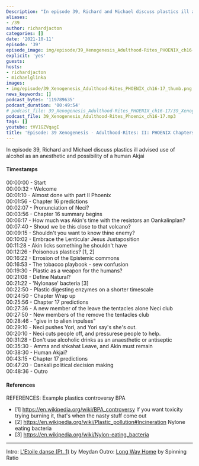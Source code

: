 ```yaml
---
Description: "In episode 39, Richard and Michael discuss plastics ill advised use of alcohol as an anesthetic and possibility of a human Akjai"
aliases:
- /39
author: richardjacton
categories: []
date: '2021-10-11'
episode: '39'
episode_image: img/episode/39_Xenogenesis_Adulthood-Rites_PHOENIX_ch16-17_thumb.png
explicit: 'yes'
guests:
hosts:
- richardjacton
- michaelglinka
images:
- img/episode/39_Xenogenesis_Adulthood-Rites_PHOENIX_ch16-17_thumb.png
news_keywords: []
podcast_bytes: '119789635'
podcast_duration: '00:49:54'
# podcast_file: 39_Xenogenesis_Adulthood-Rites_PHOENIX_ch16-17/39_Xenogenesis_Adulthood-Rites_PHOENIX_ch16-17.mp3
podcast_file: 39_Xenogenesis_Adulthood-Rites_Phoenix_ch16-17.mp3
tags: []
youtube: tVV1GZVqagE
title: 'Episode: 39 Xenogenesis - Adulthood-Rites: II: PHOENIX Chapters 16 & 17'
---
```


In episode 39, Richard and Michael discuss plastics ill advised use of alcohol as an anesthetic and possibility of a human Akjai

#### Timestamps

00:00:00 - Start\
00:00:32 - Welcome\
00:01:10 - Almost done with part II Phoenix\
00:01:56 - Chapter 16 predictions\
00:02:07 - Pronunciation of Neci?\
00:03:56 - Chapter 16 summary begins\
00:06:17 - How much was Akin's time with the resistors an Oankalinplan?\
00:07:40 - Shoud we be this close to that volcano?\
00:09:15 - Shouldn't you want to know thine enemy?\
00:10:02 - Embrace the Lenticular Jesus Justaposition\
00:11:28 - Akin licks something he shouldn't have\
00:12:26 - Poisonous plastics? [1, 2]\
00:16:22 - Errosion of the Epistemic commons\
00:16:53 - The tobacco playbook - sew confusion\
00:19:30 - Plastic as a weapon for the humans?\
00:21:08 - Define Natural?\
00:21:22 - 'Nylonase' bacteria [3]\
00:22:50 - Plastic digesting enzymes on a shorter timescale\
00:24:50 - Chapter Wrap up\
00:25:56 - Chapter 17 predictions\
00:27:36 - A new member of the leave the tentacles alone Neci club\
00:27:50 - New members of the remove the tentacles club\
00:28:46 - "give in to alien inpulses"\
00:29:10 - Neci pushes Yori, and Yori say's she's out.\
00:20:10 - Neci cuts people off, and pressurese people to help.\
00:31:28 - Don't use alcoholic drinks as an anaesthetic or antiseptic\
00:35:30 - Amma and shkahat Leave, and Akin must remain\
00:38:30 - Human Akjai?\
00:43:15 - Chapter 17 predictions\
00:47:20 - Oankali political decision making\
00:48:36 - Outro

#### References

REFERENCES:
Example plastics controversy BPA 
- [1] https://en.wikipedia.org/wiki/BPA_controversy
If you want toxicity trying burning it, that's when the nasty stuff come out
- [2] https://en.wikipedia.org/wiki/Plastic_pollution#Incineration
Nylone eating bacteria
- [3] https://en.wikipedia.org/wiki/Nylon-eating_bacteria

---
Intro: [L'Etoile danse (Pt. 1)](https://freemusicarchive.org/music/Meydan/Havor/6-_LEtoile_danse_Pt_1_1738) by Meydan
Outro: [Long Way Home](https://freemusicarchive.org/music/Spinning_Ratio/Long_Way_Home/Long_Way_Home) by Spinning Ratio
